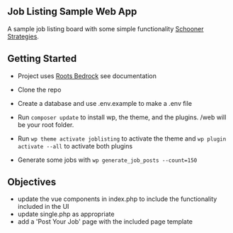 ## Job Listing Sample Web App

A sample job listing board with some simple functionality [Schooner Strategies](https://schoonerstrategies.com).

## Getting Started

- Project uses [Roots Bedrock](https://roots.io/bedrock/) see documentation

- Clone the repo
- Create a database and use .env.example to make a .env file
- Run `composer update` to install wp, the theme, and the plugins. /web will be your root folder.
- Run `wp theme activate joblisting` to activate the theme and `wp plugin activate --all` to activate both plugins
- Generate some jobs with `wp generate_job_posts --count=150`

## Objectives

- update the vue components in index.php to include the functionality included in the UI
- update single.php as appropriate
- add a 'Post Your Job' page with the included page template
